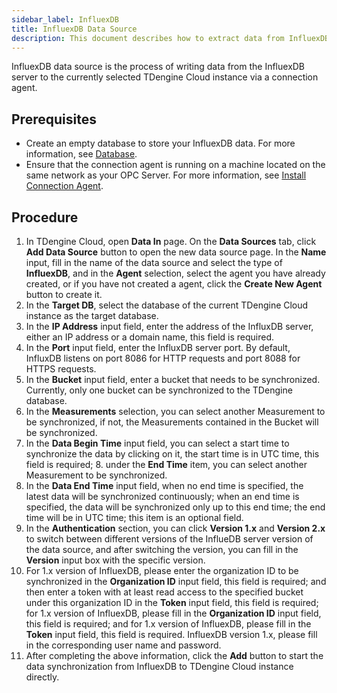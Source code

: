 ```yaml
---
sidebar_label: InfluexDB
title: InfluexDB Data Source
description: This document describes how to extract data from InfluexDB into TDengine Cloud instance.
---
```

InfluexDB data source is the process of writing data from the InfluexDB server to the currently selected TDengine Cloud instance via a connection agent.

## Prerequisites

- Create an empty database to store your InfluexDB data. For more information, see [Database](../../../programming/model/#create-database).
- Ensure that the connection agent is running on a machine located on the same network as your OPC  Server. For more information, see [Install Connection Agent](../install-agent/).

## Procedure

1. In TDengine Cloud, open **Data In** page. On the **Data Sources** tab, click **Add Data Source** button to open the new data source page. In the **Name** input, fill in the name of the data source and select the type of **InfluexDB**, and in the **Agent** selection, select the agent you have already created, or if you have not created a agent, click the **Create New Agent** button to create it.
2. In the **Target DB**, select the database of the current TDengine Cloud instance as the target database.
3. In the **IP Address** input field, enter the address of the InfluxDB server, either an IP address or a domain name, this field is required.
4. In the **Port** input field, enter the InfluxDB server port. By default, InfluxDB listens on port 8086 for HTTP requests and port 8088 for HTTPS requests.
5. In the **Bucket** input field, enter a bucket that needs to be synchronized. Currently, only one bucket can be synchronized to the TDengine database.
6. In the **Measurements** selection, you can select another Measurement to be synchronized, if not, the Measurements contained in the Bucket will be synchronized.
7. In the **Data Begin Time** input field, you can select a start time to synchronize the data by clicking on it, the start time is in UTC time, this field is required; 8. under the **End Time** item, you can select another Measurement to be synchronized.
8. In the **Data End Time** input field, when no end time is specified, the latest data will be synchronized continuously; when an end time is specified, the data will be synchronized only up to this end time; the end time will be in UTC time; this item is an optional field.
9. In the **Authentication** section, you can click **Version 1.x** and **Version 2.x** to switch between different versions of the InflueDB server version of the data source, and after switching the version, you can fill in the **Version** input box with the specific version.
10. For 1.x version of InfluexDB, please enter the organization ID to be synchronized in the **Organization ID** input field, this field is required; and then enter a token with at least read access to the specified bucket under this organization ID in the **Token** input field, this field is required; for 1.x version of InfluexDB, please fill in the **Organization ID** input field, this field is required; and for 1.x version of InfluexDB, please fill in the **Token** input field, this field is required. InfluexDB version 1.x, please fill in the corresponding user name and password.
11. After completing the above information, click the **Add** button to start the data synchronization from InfluexDB to TDengine Cloud instance directly.
